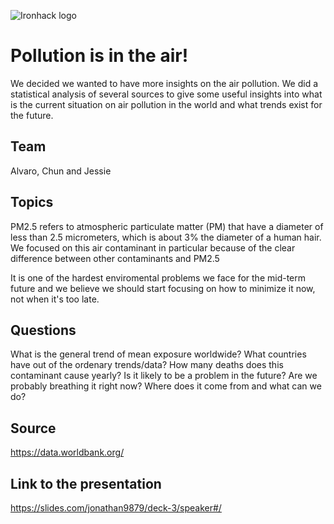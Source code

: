 
![Ironhack logo](https://i.imgur.com/1QgrNNw.png)

# Pollution is in the air!

We decided we wanted to have more insights on the air pollution. We did a statistical analysis of several sources to give some useful insights into what is the current situation on air pollution in the world and what trends exist for the future.

## Team
Alvaro, Chun and Jessie

## Topics
PM2.5 refers to atmospheric particulate matter (PM) that have a diameter of less than 2.5 micrometers, which is about 3% the diameter of a human hair. We focused on this air contaminant in particular because of the clear difference between other contaminants and PM2.5

It is one of the hardest enviromental problems we face for the mid-term future and we believe we should start focusing on how to minimize it now, not when it's too late.

## Questions
What is the general trend of mean exposure worldwide?
What countries have out of the ordenary trends/data?
How many deaths does this contaminant cause yearly?
Is it likely to be a problem in the future?
Are we probably breathing it right now?
Where does it come from and what can we do?

## Source
https://data.worldbank.org/

## Link to the presentation
https://slides.com/jonathan9879/deck-3/speaker#/
